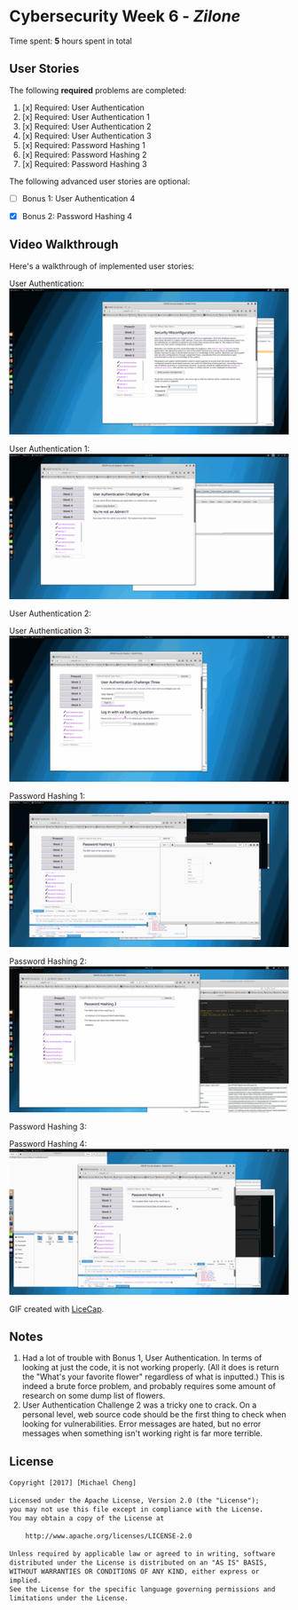 # Cybersecurity Week 6 - *Zilone* 

Time spent: **5** hours spent in total 

## User Stories

The following **required** problems are completed:

1. [x]  Required: User Authentication
2. [x]  Required: User Authentication 1
3. [x]  Required: User Authentication 2
4. [x]  Required: User Authentication 3
5. [x]  Required: Password Hashing 1
6. [x]  Required: Password Hashing 2
7. [x]  Required: Password Hashing 3

The following advanced user stories are optional:

* [ ]  Bonus 1: User Authentication 4
* [x]  Bonus 2: Password Hashing 4


## Video Walkthrough

Here's a walkthrough of implemented user stories:

User Authentication:
<img src='User Authentication.gif' title='Insecure Cryptographic Storage' width='' alt='' />

User Authentication 1:
<img src='User Authentication Challenge 1.gif' title='Insecure Cryptographic Storage 1' width='' alt='' />

User Authentication 2:
<img src='User Authentication Challenge 2.gif' title='Insecure Cryptographic Storage 2' width='' alt='' />

User Authentication 3:
<img src='User Authentication Challenge 3.gif' title='Insecure Cryptographic Storage 2' width='' alt='' />

Password Hashing 1:
<img src='Password Hashing 1.gif' title='Insecure Cryptographic Storage 2' width='' alt='' />

Password Hashing 2:
<img src='Password Hashing 2.gif' title='Insecure Cryptographic Storage 2' width='' alt='' />

Password Hashing 3:
<img src='Password Hashing 3.gif' title='Insecure Cryptographic Storage 2' width='' alt='' />

Password Hashing 4:
<img src='Password Hashing 4.gif' title='Insecure Cryptographic Storage 2' width='' alt='' />

GIF created with [LiceCap](http://www.cockos.com/licecap/).

## Notes

1. Had a lot of trouble with Bonus 1, User Authentication. In terms of looking at just the code, it is not working properly. (All it does is return the "What's your favorite flower" regardless of what is inputted.) This is indeed a brute force problem, and probably requires some amount of research on some dump list of flowers.
2. User Authentication Challenge 2 was a tricky one to crack. On a personal level, web source code should be the first thing to check when looking for vulnerabilities. Error messages are hated, but no error messages when something isn't working right is far more terrible.

## License

    Copyright [2017] [Michael Cheng]

    Licensed under the Apache License, Version 2.0 (the "License");
    you may not use this file except in compliance with the License.
    You may obtain a copy of the License at

        http://www.apache.org/licenses/LICENSE-2.0

    Unless required by applicable law or agreed to in writing, software
    distributed under the License is distributed on an "AS IS" BASIS,
    WITHOUT WARRANTIES OR CONDITIONS OF ANY KIND, either express or implied.
    See the License for the specific language governing permissions and
    limitations under the License.

